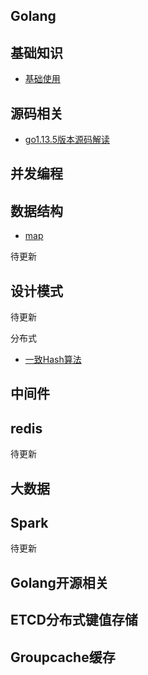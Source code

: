 ## Golang

## 基础知识
- [基础使用](https://github.com/friendlyhank/go-use)

## 源码相关

 - [go1.13.5版本源码解读](https://github.com/friendlyhank/go1.13.5-annotated)

## 并发编程

## 数据结构
- [map](https://github.com/friendlyhank/go-use/tree/master/map)

待更新

## 设计模式

待更新

分布式
- [一致Hash算法](https://github.com/friendlyhank/toBeTopgopher/blob/master/distributed_system/hash%E4%B8%80%E8%87%B4%E6%80%A7%E7%AE%97%E6%B3%95%E8%AE%B2%E8%A7%A3.md)



## 中间件

## redis
待更新

## 大数据

## Spark
待更新

## Golang开源相关

## ETCD分布式键值存储
## Groupcache缓存

